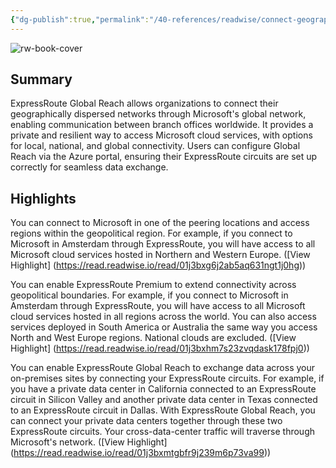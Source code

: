 ```yaml
---
{"dg-publish":true,"permalink":"/40-references/readwise/connect-geographically-dispersed-networks-with-express-route-global-reach-training/","tags":["rw/articles"]}
---
```


![rw-book-cover](https://learn.microsoft.com/en-us/media/open-graph-image.png)

## Summary

ExpressRoute Global Reach allows organizations to connect their geographically dispersed networks through Microsoft's global network, enabling communication between branch offices worldwide. It provides a private and resilient way to access Microsoft cloud services, with options for local, national, and global connectivity. Users can configure Global Reach via the Azure portal, ensuring their ExpressRoute circuits are set up correctly for seamless data exchange.

## Highlights

You can connect to Microsoft in one of the peering locations and access regions within the geopolitical region.
For example, if you connect to Microsoft in Amsterdam through ExpressRoute, you will have access to all Microsoft cloud services hosted in Northern and Western Europe. ([View Highlight] (https://read.readwise.io/read/01j3bxg6j2ab5aq631ngt1j0hg))


You can enable ExpressRoute Premium to extend connectivity across geopolitical boundaries. For example, if you connect to Microsoft in Amsterdam through ExpressRoute, you will have access to all Microsoft cloud services hosted in all regions across the world. You can also access services deployed in South America or Australia the same way you access North and West Europe regions. National clouds are excluded. ([View Highlight] (https://read.readwise.io/read/01j3bxhm7s23zvqdask178fpj0))


You can enable ExpressRoute Global Reach to exchange data across your on-premises sites by connecting your ExpressRoute circuits. For example, if you have a private data center in California connected to an ExpressRoute circuit in Silicon Valley and another private data center in Texas connected to an ExpressRoute circuit in Dallas. With ExpressRoute Global Reach, you can connect your private data centers together through these two ExpressRoute circuits. Your cross-data-center traffic will traverse through Microsoft's network. ([View Highlight] (https://read.readwise.io/read/01j3bxmtgbfr9j239m6p73va99))


